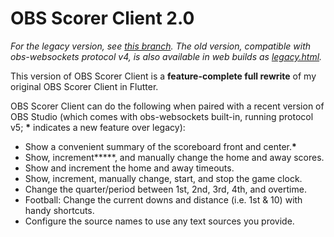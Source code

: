 # OBS Scorer Client 2.0

*For the legacy version, see [this branch](https://github.com/bleonard252/obs-scorer-client/tree/old-master/). The old version, compatible with obs-websockets protocol v4, is also available in web builds as [legacy.html](https://bleonard252.github.io/obs-scorer-client/legacy.html).*

This version of OBS Scorer Client is a **feature-complete full rewrite** of my original OBS Scorer Client in Flutter.

OBS Scorer Client can do the following when paired with a recent version of OBS Studio (which comes with obs-websockets built-in, running protocol v5; **\*** indicates a new feature over legacy):
* Show a convenient summary of the scoreboard front and center.**\***
* Show, increment**\***, and manually change the home and away scores.
* Show and increment the home and away timeouts.
* Show, increment, manually change, start, and stop the game clock.
* Change the quarter/period between 1st, 2nd, 3rd, 4th, and overtime.
* Football: Change the current downs and distance (i.e. 1st & 10) with handy shortcuts.
* Configure the source names to use any text sources you provide.
